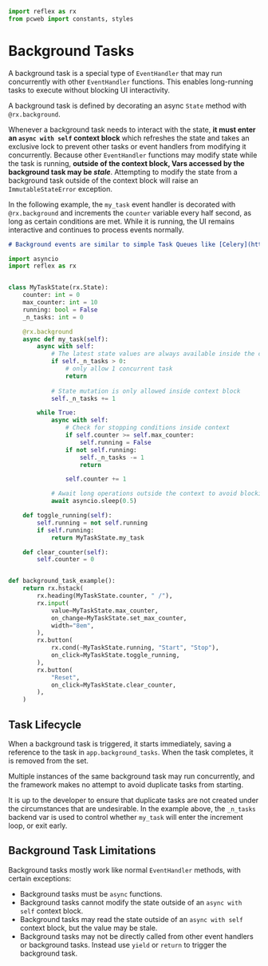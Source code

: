 ```python exec
import reflex as rx
from pcweb import constants, styles
```

# Background Tasks

A background task is a special type of `EventHandler` that may run
concurrently with other `EventHandler` functions. This enables long-running
tasks to execute without blocking UI interactivity.

A background task is defined by decorating an async `State` method with
`@rx.background`.

Whenever a background task needs to interact with the state, **it must enter an
`async with self` context block** which refreshes the state and takes an
exclusive lock to prevent other tasks or event handlers from modifying it
concurrently.  Because other `EventHandler` functions may modify state while the
task is running, **outside of the context block, Vars accessed by the background
task may be _stale_**. Attempting to modify the state from a background task
outside of the context block will raise an `ImmutableStateError` exception.

In the following example, the `my_task` event handler is decorated with
`@rx.background` and increments the `counter` variable every half second, as
long as certain conditions are met. While it is running, the UI remains
interactive and continues to process events normally.

```md alert info
# Background events are similar to simple Task Queues like [Celery](https://www.fullstackpython.com/celery.html) allowing asynchronous events.
```

```python demo exec id=background_demo
import asyncio
import reflex as rx


class MyTaskState(rx.State):
    counter: int = 0
    max_counter: int = 10
    running: bool = False
    _n_tasks: int = 0

    @rx.background
    async def my_task(self):
        async with self:
            # The latest state values are always available inside the context
            if self._n_tasks > 0:
                # only allow 1 concurrent task
                return
            
            # State mutation is only allowed inside context block
            self._n_tasks += 1

        while True:
            async with self:
                # Check for stopping conditions inside context
                if self.counter >= self.max_counter:
                    self.running = False
                if not self.running:
                    self._n_tasks -= 1
                    return

                self.counter += 1

            # Await long operations outside the context to avoid blocking UI
            await asyncio.sleep(0.5)

    def toggle_running(self):
        self.running = not self.running
        if self.running:
            return MyTaskState.my_task

    def clear_counter(self):
        self.counter = 0


def background_task_example():
    return rx.hstack(
        rx.heading(MyTaskState.counter, " /"),
        rx.input(
            value=MyTaskState.max_counter,
            on_change=MyTaskState.set_max_counter,
            width="8em",
        ),
        rx.button(
            rx.cond(~MyTaskState.running, "Start", "Stop"),
            on_click=MyTaskState.toggle_running,
        ),
        rx.button(
            "Reset",
            on_click=MyTaskState.clear_counter,
        ),
    )
```

## Task Lifecycle

When a background task is triggered, it starts immediately, saving a reference to
the task in `app.background_tasks`. When the task completes, it is removed from
the set.

Multiple instances of the same background task may run concurrently, and the
framework makes no attempt to avoid duplicate tasks from starting.

It is up to the developer to ensure that duplicate tasks are not created under
the circumstances that are undesirable. In the example above, the `_n_tasks`
backend var is used to control whether `my_task` will enter the increment loop,
or exit early.

## Background Task Limitations

Background tasks mostly work like normal `EventHandler` methods, with certain exceptions:

* Background tasks must be `async` functions.
* Background tasks cannot modify the state outside of an `async with self` context block.
* Background tasks may read the state outside of an `async with self` context block, but the value may be stale.
* Background tasks may not be directly called from other event handlers or background tasks. Instead use `yield` or `return` to trigger the background task.
